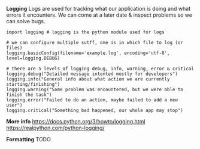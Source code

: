**Logging**
Logs are used for tracking what our application is doing and what errors it encounters. We can come at a later date & inspect problems so we can solve bugs.

```
import logging # logging is the python module used for logs

# we can configure multiple sutff, one is in which file to log (or files)
logging.basicConfig(filename='example.log', encoding='utf-8', level=logging.DEBUG)

# there are 5 levels of logging debug, info, warning, error & critical
logging.debug("Detailed message intented mostly for developers")
logging.info("General info about what action we are currently starting/finishing")
logging.warning("Some problem was encountered, but we were able to finish the task")
logging.error("Failed to do an action, maybe failed to add a new user")
logging.critical("Something bad happened, our whole app may stop")
```

**More info**
https://docs.python.org/3/howto/logging.html
https://realpython.com/python-logging/


**Formatting**
TODO
